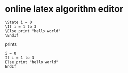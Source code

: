 # online latex algorithm editor

```
\State i = 0
\If i = 1 to 3
\Else print "hello world"
\EndIf
```

prints

```
i = 0
If i = 1 to 3
Else print "hello world"
EndIf
```
